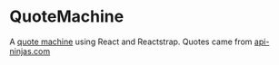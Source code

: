 # QuoteMachine

A [quote machine]() using React and Reactstrap.
Quotes came from [api-ninjas.com](https://api-ninjas.com/api)

